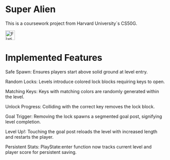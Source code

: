 # Super Alien
This is a coursework project from Harvard University`s CS50G.

<a href="https://youtu.be/Hms5wchbp8k">
    <img alt="Flaticon" title="Flaticon" src="https://cdn-icons-png.flaticon.com/256/1384/1384060.png" width="30">
</a>

# Implemented Features

Safe Spawn: Ensures players start above solid ground at level entry.

Random Locks: Levels introduce colored lock blocks requiring keys to open.

Matching Keys: Keys with matching colors are randomly generated within the level.

Unlock Progress: Colliding with the correct key removes the lock block.

Goal Trigger: Removing the lock spawns a segmented goal post, signifying level completion.

Level Up!: Touching the goal post reloads the level with increased length and restarts the player.

Persistent Stats: PlayState:enter function now tracks current level and player score for persistent saving.
